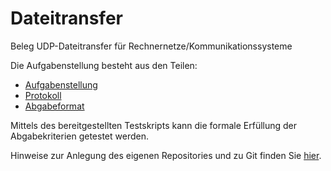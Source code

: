 # Dateitransfer
Beleg UDP-Dateitransfer für Rechnernetze/Kommunikationssysteme

Die Aufgabenstellung besteht aus den Teilen:
* [Aufgabenstellung](Beleg-Aufgabenstellung.md)
* [Protokoll](Beleg-Protokoll.md)
* [Abgabeformat](Beleg-Abgabeformat.md)

Mittels des bereitgestellten Testskripts kann die formale Erfüllung der Abgabekriterien getestet werden.

Hinweise zur Anlegung des eigenen Repositories und zu Git finden Sie [hier](https://github.com/HTWDD-RN/RTSP-Streaming/blob/master/git.md).
